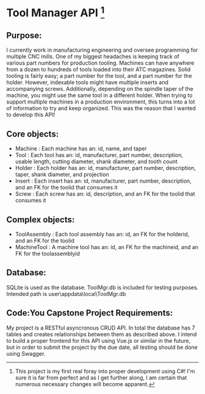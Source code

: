 # Tool Manager API [^1]
[^1]: This project is my first real foray into proper development using C#! I'm sure it is far from perfect and as I get further along, I am certain that numerous necessary changes will become apparent. 

## Purpose:
I currently work in manufacturing engineering and oversee programming for multiple CNC mills. One of my biggest headaches is keeping track of various part numbers for production tooling. Machines can have anywhere from a dozen to hundreds of tools loaded into their ATC magazines. Solid tooling is fairly easy; a part number for the tool, and a part number for the holder. However, indexable tools might have multiple inserts and accompanying screws. Additionally, depending on the spindle taper of the machine, you might use the same tool in a different holder. When trying to support multiple machines in a production environment, this turns into a lot of information to try and keep organized. This was the reason that I wanted to develop this API!

## Core objects:
- Machine : Each machine has an: id, name, and taper
- Tool : Each tool has an: id, manufacturer, part number, description, usable length, cutting diameter, shank diameter, and tooth count
- Holder : Each holder has an: id, manufacturer, part number, description, taper, shank diameter, and projection
- Insert : Each insert has an: id, manufacturer, part number, description, and an FK for the toolid that consumes it
- Screw : Each screw has an: id, description, and an FK for the toolid that consumes it

## Complex objects:
- ToolAssembly : Each tool assembly has an: id, an FK for the holderid, and an FK for the toolid
- MachineTool : A machine tool has an: id, an FK for the machineid, and an FK for the toolassemblyid

## Database:
SQLite is used as the database. ToolMgr.db is included for testing purposes. Intended path is user\appdata\local\ToolMgr.db

## Code:You Capstone Project Requirements:
My project is a RESTful asyncronous CRUD API. In total the database has 7 tables and creates relationships between them as described above. I intend to build a proper frontend for this API using Vue.js or similar in the future, but in order to submit the project by the due date, all testing should be done using Swagger. 


